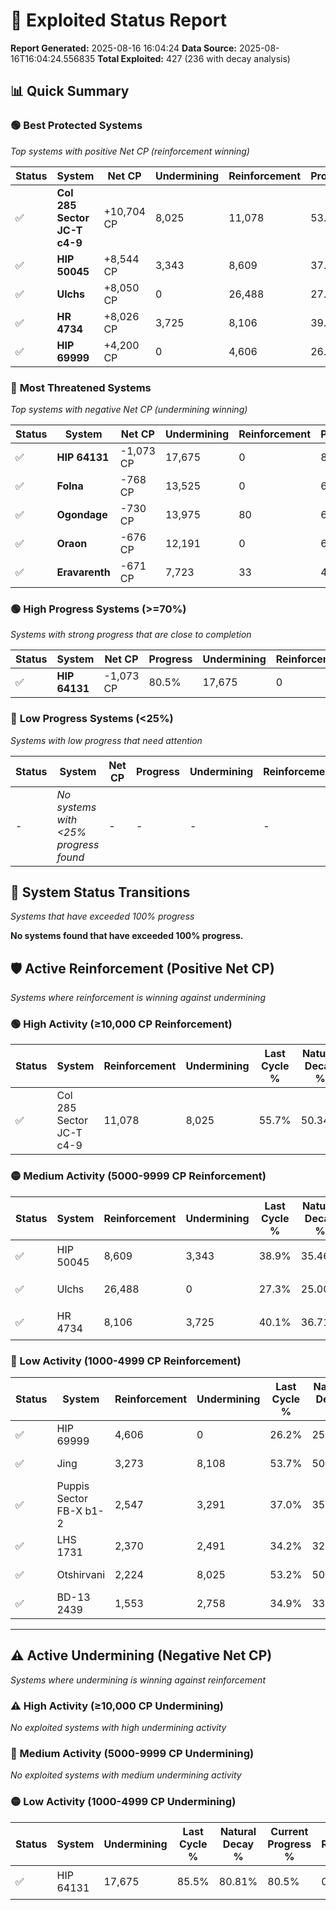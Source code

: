 # 🌟 Exploited Status Report

**Report Generated:** 2025-08-16 16:04:24
**Data Source:** 2025-08-16T16:04:24.556835
**Total Exploited:** 427 (236 with decay analysis)

## 📊 Quick Summary

### 🟢 **Best Protected Systems**
*Top systems with positive Net CP (reinforcement winning)*

| Status | System | Net CP | Undermining | Reinforcement | Progress |
|--------|--------|--------|-------------|---------------|----------|
| ✅ | **Col 285 Sector JC-T c4-9** | +10,704 CP | 8,025 | 11,078 | 53.4% |
| ✅ | **HIP 50045** | +8,544 CP | 3,343 | 8,609 | 37.9% |
| ✅ | **Ulchs** | +8,050 CP | 0 | 26,488 | 27.3% |
| ✅ | **HR 4734** | +8,026 CP | 3,725 | 8,106 | 39.0% |
| ✅ | **HIP 69999** | +4,200 CP | 0 | 4,606 | 26.2% |

### 🔴 **Most Threatened Systems**
*Top systems with negative Net CP (undermining winning)*

| Status | System | Net CP | Undermining | Reinforcement | Progress |
|--------|--------|--------|-------------|---------------|----------|
| ✅ | **HIP 64131** | -1,073 CP | 17,675 | 0 | 80.5% |
| ✅ | **Folna** | -768 CP | 13,525 | 0 | 67.5% |
| ✅ | **Ogondage** | -730 CP | 13,975 | 80 | 68.9% |
| ✅ | **Oraon** | -676 CP | 12,191 | 0 | 63.3% |
| ✅ | **Eravarenth** | -671 CP | 7,723 | 33 | 48.0% |

### 🟢 **High Progress Systems (>=70%)**
*Systems with strong progress that are close to completion*

| Status | System | Net CP | Progress | Undermining | Reinforcement |
|--------|--------|--------|----------|-------------|---------------|
| ✅ | **HIP 64131** | -1,073 CP | 80.5% | 17,675 | 0 |

### 🔴 **Low Progress Systems (<25%)**
*Systems with low progress that need attention*

| Status | System | Net CP | Progress | Undermining | Reinforcement |
|--------|--------|--------|----------|-------------|---------------|
| - | *No systems with <25% progress found* | - | - | - | - |
## 🔄 System Status Transitions
*Systems that have exceeded 100% progress*

**No systems found that have exceeded 100% progress.**

## 🛡️ Active Reinforcement (Positive Net CP)
*Systems where reinforcement is winning against undermining*

### 🟢 High Activity (≥10,000 CP Reinforcement)

| Status | System | Reinforcement | Undermining | Last Cycle % | Natural Decay % | Current Progress % | Current CP | Net CP | Activity |
|--------|--------|---------------|-------------|--------------|-----------------|-------------------|------------|--------|----------|
| ✅ | Col 285 Sector JC-T c4-9 | 11,078 | 8,025 | 55.7% | 50.34% | 53.4% | 186,900 | +10,704 | 🟢 High Reinforcement |

### 🟡 Medium Activity (5000-9999 CP Reinforcement)

| Status | System | Reinforcement | Undermining | Last Cycle % | Natural Decay % | Current Progress % | Current CP | Net CP | Activity |
|--------|--------|---------------|-------------|--------------|-----------------|-------------------|------------|--------|----------|
| ✅ | HIP 50045 | 8,609 | 3,343 | 38.9% | 35.46% | 37.9% | 132,650 | +8,544 | 🟡 Medium Reinforcement |
| ✅ | Ulchs | 26,488 | 0 | 27.3% | 25.00% | 27.3% | 95,550 | +8,050 | 🟡 Medium Reinforcement |
| ✅ | HR 4734 | 8,106 | 3,725 | 40.1% | 36.71% | 39.0% | 136,500 | +8,026 | 🟡 Medium Reinforcement |

### 🔴 Low Activity (1000-4999 CP Reinforcement)

| Status | System | Reinforcement | Undermining | Last Cycle % | Natural Decay % | Current Progress % | Current CP | Net CP | Activity |
|--------|--------|---------------|-------------|--------------|-----------------|-------------------|------------|--------|----------|
| ✅ | HIP 69999 | 4,606 | 0 | 26.2% | 25.00% | 26.2% | 91,700 | +4,200 | 🔵 Low Reinforcement |
| ✅ | Jing | 3,273 | 8,108 | 53.7% | 50.58% | 51.4% | 179,900 | +2,885 | 🔵 Low Reinforcement |
| ✅ | Puppis Sector FB-X b1-2 | 2,547 | 3,291 | 37.0% | 35.38% | 36.1% | 126,350 | +2,512 | 🔵 Low Reinforcement |
| ✅ | LHS 1731 | 2,370 | 2,491 | 34.2% | 32.82% | 33.5% | 117,250 | +2,382 | 🔵 Low Reinforcement |
| ✅ | Otshirvani | 2,224 | 8,025 | 53.2% | 50.37% | 50.9% | 178,150 | +1,858 | 🔵 Low Reinforcement |
| ✅ | BD-13 2439 | 1,553 | 2,758 | 34.9% | 33.66% | 34.1% | 119,350 | +1,544 | 🔵 Low Reinforcement |


---

## ⚠️ Active Undermining (Negative Net CP)
*Systems where undermining is winning against reinforcement*

### ⚠️ High Activity (≥10,000 CP Undermining)

*No exploited systems with high undermining activity*

### 🔶 Medium Activity (5000-9999 CP Undermining)

*No exploited systems with medium undermining activity*

### 🟡 Low Activity (1000-4999 CP Undermining)

| Status | System | Undermining | Last Cycle % | Natural Decay % | Current Progress % | Reinforcement | Current CP | Net CP | Activity |
|--------|--------|-------------|--------------|-----------------|-------------------|---------------|------------|--------|----------|
| ✅ | HIP 64131 | 17,675 | 85.5% | 80.81% | 80.5% | 0 | 281,750 | -1,073 | 🟡 Low Undermining |
